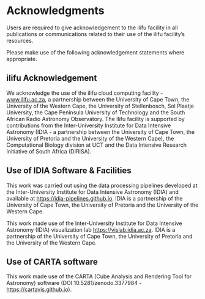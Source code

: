 # Acknowledgments

Users are required to give acknowledgement to the ilifu facility in all publications or communications related to their use of the ilifu facility’s resources.

Please make use of the following acknowledgement statements where appropriate.

## ilifu Acknowledgement

We acknowledge the use of the ilifu cloud computing facility - www.ilifu.ac.za, a partnership between the University of Cape Town, the University of the Western Cape, the University of Stellenbosch, Sol Plaatje University, the Cape Peninsula University of Technology and the South African Radio Astronomy Observatory. The Ilifu facility is supported by contributions from the Inter-University Institute for Data Intensive Astronomy (IDIA - a partnership between the University of Cape Town, the University of Pretoria and the University of the Western Cape), the Computational Biology division at UCT and the Data Intensive Research Initiative of South Africa (DIRISA).

## Use of IDIA Software & Facilities

This work was carried out using the data processing pipelines developed at the Inter-University Institute for Data Intensive Astronomy (IDIA) and available at https://idia-pipelines.github.io. IDIA is a partnership of the University of Cape Town, the University of Pretoria and the University of the Western Cape.

This work made use of the Inter-University Institute for Data Intensive Astronomy (IDIA) visualization lab https://vislab.idia.ac.za. IDIA is a partnership of the University of Cape Town, the University of Pretoria and the University of the Western Cape.

## Use of CARTA software

This work made use of the CARTA (Cube Analysis and Rendering Tool for Astronomy) software (DOI 10.5281/zenodo.3377984 - https://cartavis.github.io).